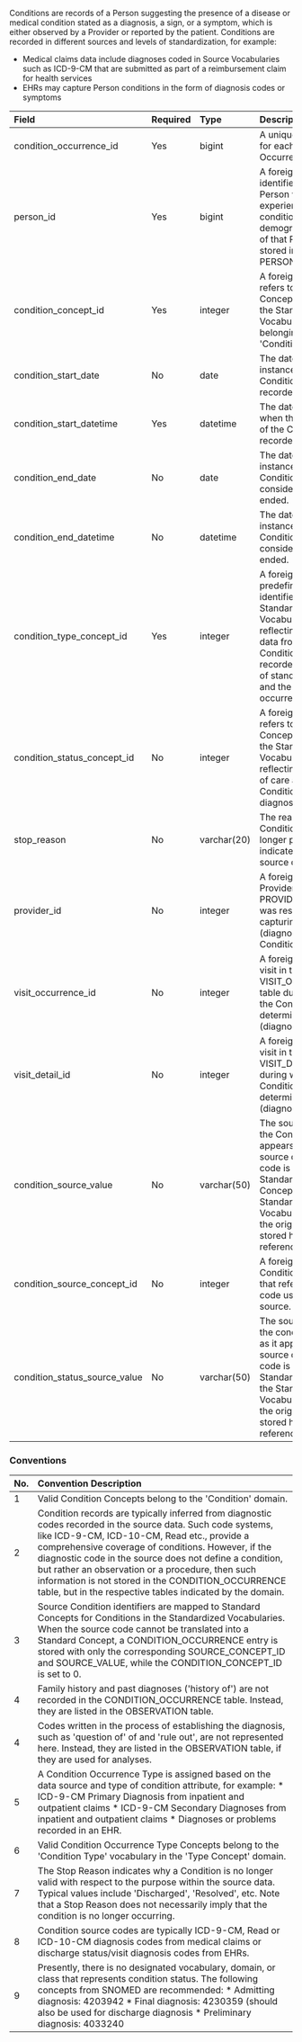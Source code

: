 Conditions are records of a Person suggesting the presence of a disease or medical condition stated as a diagnosis, a sign, or a symptom, which is either observed by a Provider or reported by the patient. Conditions are recorded in different sources and levels of standardization, for example:

  * Medical claims data include diagnoses coded in Source Vocabularies such as ICD-9-CM that are submitted as part of a reimbursement claim for health services 
  * EHRs may capture Person conditions in the form of diagnosis codes or symptoms

Field|Required|Type|Description
:--------------------------------|:--------|:------------|:------------------------------------------------------------
| condition_occurrence_id        | Yes       | bigint       | A unique identifier for each Condition Occurrence event.                                                                                                                                                         |
| person_id                      | Yes       | bigint       | A foreign key identifier to the Person who is experiencing the condition. The demographic details of that Person are stored in the PERSON table.                                                                 |
| condition_concept_id           | Yes       | integer      | A foreign key that refers to a Standard Concept identifier in the Standardized Vocabularies belonging to the 'Condition' domain.                                                                                                           |
| condition_start_date           | No        | date         | The date when the instance of the Condition is recorded.                                                                                                                                                         |
| condition_start_datetime       | Yes       | datetime     | The date and time when the instance of the Condition is recorded.                                                                                                                                                |
| condition_end_date             | No        | date         | The date when the instance of the Condition is considered to have ended.                                                                                                                                         |
| condition_end_datetime         | No        | datetime     | The date when the instance of the Condition is considered to have ended.                                                                                                                                         |
| condition_type_concept_id      | Yes       | integer      | A foreign key to the predefined Concept identifier in the Standardized Vocabularies reflecting the source data from which the Condition was recorded, the level of standardization, and the type of occurrence.  |
| condition_status_concept_id    | No        | integer      | A foreign key that refers to a Standard Concept identifier in the Standardized Vocabularies reflecting the point of care at which the Condition was diagnosed.          |
| stop_reason                    | No        | varchar(20)  | The reason that the Condition was no longer present, as indicated in the source data.                                                                                                                            |
| provider_id                    | No        | integer      | A foreign key to the Provider in the PROVIDER table who was responsible for capturing (diagnosing) the Condition.                                                                                                |
| visit_occurrence_id            | No        | integer      | A foreign key to the visit in the VISIT_OCCURRENCE table during which the Condition was determined (diagnosed).                                                                                                  |
| visit_detail_id                | No        | integer      | A foreign key to the visit in the VISIT_DETAIL table during which the Condition was determined (diagnosed).    																								   |
| condition_source_value         | No        | varchar(50)  | The source code for the Condition as it appears in the source data. This code is mapped to a Standard Condition Concept in the Standardized Vocabularies and the original code is stored here for reference.     |
| condition_source_concept_id    | No        | integer      | A foreign key to a Condition Concept that refers to the code used in the source.                                                                                                                                 |
| condition_status_source_value  | No        | varchar(50)  | The source code for the condition status as it appears in the source data.  This code is mapped to a Standard Concept in the Standardized Vocabularies and the original code is stored here for reference.   |
                                                                                                                               

### Conventions 

No.|Convention Description
:--------|:------------------------------------
| 1  | Valid Condition Concepts belong to the 'Condition' domain. 
| 2  | Condition records are typically inferred from diagnostic codes recorded in the source data. Such code systems, like ICD-9-CM, ICD-10-CM, Read etc., provide a comprehensive coverage of conditions. However, if the diagnostic code in the source does not define a condition, but rather an observation or a procedure, then such information is not stored in the CONDITION_OCCURRENCE table, but in the respective tables indicated by the domain.
| 3  | Source Condition identifiers are mapped to Standard Concepts for Conditions in the Standardized Vocabularies. When the source code cannot be translated into a Standard Concept, a CONDITION_OCCURRENCE entry is stored with only the corresponding SOURCE_CONCEPT_ID and SOURCE_VALUE, while the CONDITION_CONCEPT_ID is set to 0. 
| 4  | Family history and past diagnoses ('history of') are not recorded in the CONDITION_OCCURRENCE table. Instead, they are listed in the OBSERVATION table.
| 4  | Codes written in the process of establishing the diagnosis, such as 'question of' of and 'rule out', are not represented here.  Instead, they are listed in the OBSERVATION table, if they are used for analyses.
| 5  | A Condition Occurrence Type is assigned based on the data source and type of condition attribute, for example:  * ICD-9-CM Primary Diagnosis from inpatient and outpatient claims  * ICD-9-CM Secondary Diagnoses from inpatient and outpatient claims  * Diagnoses or problems recorded in an EHR. |
| 6  | Valid Condition Occurrence Type Concepts belong to the 'Condition Type' vocabulary in the 'Type Concept' domain.
| 7  | The Stop Reason indicates why a Condition is no longer valid with respect to the purpose within the source data. Typical values include 'Discharged', 'Resolved', etc.  Note that a Stop Reason does not necessarily imply that the condition is no longer occurring.
| 8  | Condition source codes are typically ICD-9-CM, Read or ICD-10-CM diagnosis codes from medical claims or discharge status/visit diagnosis codes from EHRs.
| 9  | Presently, there is no designated vocabulary, domain, or class that represents condition status. The following concepts from SNOMED are recommended:  * Admitting diagnosis: 4203942  * Final diagnosis: 4230359 (should also be used for discharge diagnosis    * Preliminary diagnosis: 4033240
